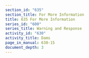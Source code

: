 ```yaml
---
section_id: "635"
section_title: For More Information
title: 635 For More Information
series_id: "600"
series_title: Warning and Response
activity_id: "630"
activity_title: Dams
page_in_manual: 630-15
document_depth: 3
---
```

